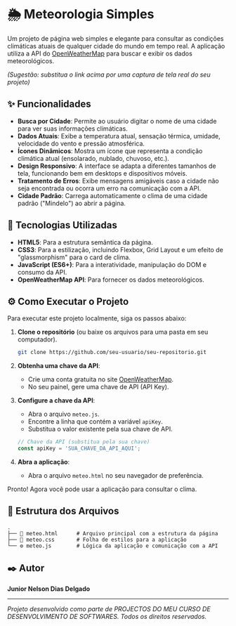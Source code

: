 # 🌦️ Meteorologia Simples

Um projeto de página web simples e elegante para consultar as condições climáticas atuais de qualquer cidade do mundo em tempo real. A aplicação utiliza a API do [OpenWeatherMap](https://openweathermap.org/api) para buscar e exibir os dados meteorológicos.

 
*(Sugestão: substitua o link acima por uma captura de tela real do seu projeto)*

## ✨ Funcionalidades

- **Busca por Cidade**: Permite ao usuário digitar o nome de uma cidade para ver suas informações climáticas.
- **Dados Atuais**: Exibe a temperatura atual, sensação térmica, umidade, velocidade do vento e pressão atmosférica.
- **Ícones Dinâmicos**: Mostra um ícone que representa a condição climática atual (ensolarado, nublado, chuvoso, etc.).
- **Design Responsivo**: A interface se adapta a diferentes tamanhos de tela, funcionando bem em desktops e dispositivos móveis.
- **Tratamento de Erros**: Exibe mensagens amigáveis caso a cidade não seja encontrada ou ocorra um erro na comunicação com a API.
- **Cidade Padrão**: Carrega automaticamente o clima de uma cidade padrão ("Mindelo") ao abrir a página.

## 🚀 Tecnologias Utilizadas

- **HTML5**: Para a estrutura semântica da página.
- **CSS3**: Para a estilização, incluindo Flexbox, Grid Layout e um efeito de "glassmorphism" para o card de clima.
- **JavaScript (ES6+)**: Para a interatividade, manipulação do DOM e consumo da API.
- **OpenWeatherMap API**: Para fornecer os dados meteorológicos.

## ⚙️ Como Executar o Projeto

Para executar este projeto localmente, siga os passos abaixo:

1.  **Clone o repositório** (ou baixe os arquivos para uma pasta em seu computador).
    ```bash
    git clone https://github.com/seu-usuario/seu-repositorio.git
    ```

2.  **Obtenha uma chave da API**:
    - Crie uma conta gratuita no site [OpenWeatherMap](https://openweathermap.org/api).
    - No seu painel, gere uma chave de API (API Key).

3.  **Configure a chave da API**:
    - Abra o arquivo `meteo.js`.
    - Encontre a linha que contém a variável `apiKey`.
    - Substitua o valor existente pela sua chave de API.
    ```javascript
    // Chave da API (substitua pela sua chave)
    const apiKey = 'SUA_CHAVE_DA_API_AQUI'; 
    ```

4.  **Abra a aplicação**:
    - Abra o arquivo `meteo.html` no seu navegador de preferência.

Pronto! Agora você pode usar a aplicação para consultar o clima.

## 📂 Estrutura dos Arquivos

```
.
├── 📄 meteo.html      # Arquivo principal com a estrutura da página
├── 🎨 meteo.css       # Folha de estilos para a aplicação
└── ⚙️ meteo.js        # Lógica da aplicação e comunicação com a API
```

## ✒️ Autor

**Junior Nelson Dias Delgado**

---
*Projeto desenvolvido como parte de PROJECTOS DO MEU CURSO DE DESENVOLVIMENTO DE SOFTWARES.
Todos os direitos reservados.*
